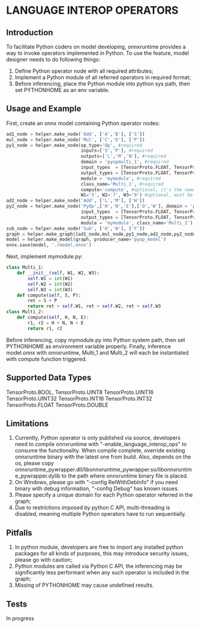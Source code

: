 # LANGUAGE INTEROP OPERATORS
## Introduction
To facilitate Python coders on model developing, onnxruntime provides a way to invoke operators implemented in Python.
To use the feature, model designer needs to do following things:
1. Define Python operator node with all required attributes;
2. Implement a Python module of all referred operators in required format;
3. Before inferencing, place the Python module into python sys path, then set PYTHONHOME as an env variable.

## Usage and Example
First, create an onnx model containing Python operator nodes:
```python
ad1_node = helper.make_node('Add', ['A','B'], ['S'])
mul_node = helper.make_node('Mul', ['C','D'], ['P'])
py1_node = helper.make_node(op_type='Op', #required
                            inputs=['S','P'], #required
                            outputs=['L','M','N'], #required
                            domain = 'pyopmulti_1', #required
                            input_types  = [TensorProto.FLOAT, TensorProto.FLOAT], #required
                            output_types = [TensorProto.FLOAT, TensorProto.FLOAT, TensorProto.FLOAT], #required
                            module = 'mymodule', #required
                            class_name='Multi_1', #required
                            compute='compute', #optional, it's the name of the function with 'compute' as default
                            W1='5', W2='7', W3='9') #optional, must be strings, pass as constructor args
ad2_node = helper.make_node('Add', ['L','M'], ['H'])
py2_node = helper.make_node('PyOp',['H','N','E'],['O','W'], domain = 'pyopmulti_2',
                            input_types  = [TensorProto.FLOAT, TensorProto.FLOAT, TensorProto.FLOAT],
                            output_types = [TensorProto.FLOAT, TensorProto.FLOAT],
                            module = 'mymodule', class_name='Multi_2')
sub_node = helper.make_node('Sub', ['O','W'], ['F'])
graph = helper.make_graph([ad1_node,mul_node,py1_node,ad2_node,py2_node,sub_node], 'multi_pyop_graph', [A,B,C,D,E], [F])
model = helper.make_model(graph, producer_name='pyop_model')
onnx.save(model, './model.onnx')
```
Next, implement mymodule.py:
```python
class Multi_1:
    def __init__(self, W1, W2, W3):
        self.W1 = int(W1)
        self.W2 = int(W2)
        self.W3 = int(W3)
    def compute(self, S, P):
        ret = S + P
        return ret + self.W1, ret + self.W2, ret + self.W3
class Multi_2:
    def compute(self, H, N, E):
        r1, r2 = H + N, N + E
        return r1, r2
```
Before inferencing, copy mymodule.py into Python system path, then set PYTHONHOME as environment variable properly.
Finally, inference model.onnx with onnxruntime, Multi_1 and Multi_2 will each be instantiated with compute function triggered.

## Supported Data Types
TensorProto.BOOL,
TensorProto.UINT8
TensorProto.UINT16
TensorProto.UINT32
TensorProto.INT16
TensorProto.INT32
TensorProto.FLOAT
TensorProto.DOUBLE

## Limitations
1. Currently, Python operator is only published via source, developers need to compile onnxruntime with "-enable_language_interop_ops" to consume the functionality. When compile complete, override existing onnxruntime binary with the latest one from build. Also, depends on the os, please copy onnxruntime_pywrapper.dll/libonnxruntime_pywrapper.so/libonnxruntime_pywrapper.dylib to the path where onnxruntime binary file is placed. 
2. On Windows, please go with "-config RelWithDebInfo" if you need binary with debug information, "-config Debug" has known issues.
3. Please specify a unique domain for each Python operator referred in the graph;
4. Due to restrictions imposed by python C API, multi-threading is disabled, meaning multiple Python operators have to run sequentially.

## Pitfalls
1. In python module, developers are free to import any installed python packages for all kinds of purposes, this may introduce security issues, please go with caution;
2. Python modules are called via Python C API, the inferencing may be significantly less performant when any such operator is included in the graph;
3. Missing of PYTHONHOME may cause undefined results.

## Tests
In progress

